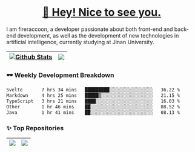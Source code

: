 <h1 align="center"><a href="https://blog.raccooncc.top">👋 Hey! Nice to see you.</a></h1>

I am fireraccoon, a developer passionate about both front-end and back-end development, as well as the development of new technologies in artificial intelligence, currently studying at Jinan University.

| <a href="#"><img src="https://github-readme-stats.raccooncc.top/api?username=fireraccoon&show_icons=true&include_all_commits=true&theme=buefy&hide_border=true" alt="Github Stats" /></a> | <a href="#"><img src="https://github-readme-stats.raccooncc.top/api/top-langs/?username=fireraccoon&layout=compact&theme=buefy&hide_border=true" /></a> |
| --- | --- |

### 🕶 Weekly Development Breakdown

<!--START_SECTION:waka-->

```txt
Svelte       7 hrs 34 mins   █████████░░░░░░░░░░░░░░░░   36.22 %
Markdown     4 hrs 25 mins   █████▒░░░░░░░░░░░░░░░░░░░   21.15 %
TypeScript   3 hrs 21 mins   ████░░░░░░░░░░░░░░░░░░░░░   16.03 %
Other        1 hr 46 mins    ██░░░░░░░░░░░░░░░░░░░░░░░   08.52 %
Java         1 hr 41 mins    ██░░░░░░░░░░░░░░░░░░░░░░░   08.13 %
```

<!--END_SECTION:waka-->

### ✨ Top Repositories

| <a href="https://github.com/fireraccoon/AdvVis-CNN"><img src="https://github-readme-stats.raccooncc.top/api/pin/?username=fireraccoon&repo=AdvVis-CNN&theme=buefy&hide_border=true" /></a> | <a href="https://github.com/fireraccoon/leetcode-solutions"><img src="https://github-readme-stats.raccooncc.top/api/pin/?username=fireraccoon&repo=leetcode-solutions&theme=buefy&hide_border=true" /></a> |
| --- | --- |
